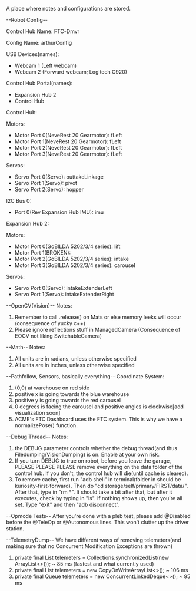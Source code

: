 A place where notes and configurations are stored.

--Robot Config--

Control Hub Name: FTC-Dmvr

Config Name: arthurConfig

USB Devices(names):
- Webcam 1 (Left webcam)
- Webcam 2 (Forward webcam; Logitech C920)

Control Hub Portal(names):
- Expansion Hub 2
- Control Hub

Control Hub:

Motors:
- Motor Port 0(NeveRest 20 Gearmotor): fLeft
- Motor Port 1(NeveRest 20 Gearmotor): fLeft
- Motor Port 2(NeveRest 20 Gearmotor): fLeft
- Motor Port 3(NeveRest 20 Gearmotor): fLeft 

Servos:
- Servo Port 0(Servo): outtakeLinkage
- Servo Port 1(Servo): pivot
- Servo Port 2(Servo): hopper

I2C Bus 0:
- Port 0(Rev Expansion Hub IMU): imu

Expansion Hub 2:

Motors:
- Motor Port 0(GoBILDA 5202/3/4 series): lift
- Motor Port 1(BROKEN): 
- Motor Port 2(GoBILDA 5202/3/4 series): intake
- Motor Port 3(GoBILDA 5202/3/4 series): carousel

Servos:
- Servo Port 0(Servo): intakeExtenderLeft
- Servo Port 1(Servo): intakeExtenderRight

--OpenCV(Vision)--
Notes:
1. Remember to call .release() on Mats or else memory leeks will occur (consequence of yucky c++)
2. Please ignore reflections stuff in ManagedCamera (Consequence of EOCV not liking SwitchableCamera)

--Math--
Notes:
1. All units are in radians, unless otherwise specified
2. All units are in inches, unless otherwise specified

--Pathfollow, Sensors, basically everything--
Coordinate System:
1. (0,0) at warehouse on red side
2. positive x is going towards the blue warehouse
3. positive y is going towards the red carousel
4. 0 degrees is facing the carousel and positive angles is clockwise[add visualization soon]
5. ACME's FTC Dashboard uses the FTC system. This is why we have a normalizePose() function.

--Debug Thread--
Notes:
1. the DEBUG parameter controls whether the debug thread(and thus Filedumping/VisionDumping) is on. 
   Enable at your own risk.
2. If you turn DEBUG to true on robot, before you leave the garage, PLEASE PLEASE PLEASE remove everything 
   on the data folder of the control hub. If you don't, the control hub will die(until cache is cleared).
3. To remove cache, first run "adb shell" in terminal(folder in should be kuriosity-first-forward). 
   Then do "cd storage/self/primary/FIRST/data/". After that, type in "rm *". It should take a bit after 
   that, but after it executes, check by typing in "ls". If nothing shows up, then you're all set. Type 
   "exit" and then "adb disconnect".
   
--Opmode Tests--
After you're done with a pleb test, please add @Disabled before the @TeleOp or @Autonomous lines. 
This won't clutter up the driver station.

--TelemetryDump--
We have different ways of removing telemeters(and making sure that no Concurrent Modification Exceptions are thrown)
1. private final List<Telemeter> telemeters = Collections.synchronizedList(new ArrayList<>());
   ~ 85 ms (fastest and what currently used)
2. private final List<Telemeter> telemeters = new CopyOnWriteArrayList<>();
   ~ 106 ms
3. private final Queue<Telemeter> telemeters = new ConcurrentLinkedDeque<>();
   ~ 95 ms
